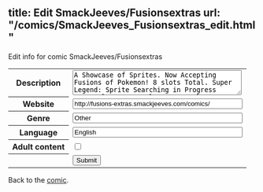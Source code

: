 title: Edit SmackJeeves/Fusionsextras
url: "/comics/SmackJeeves_Fusionsextras_edit.html"
---
Edit info for comic SmackJeeves/Fusionsextras

<form name="comic" action="http://gaepostmail.appspot.com/comic/" method="post">
<table class="comicinfo">
<tr>
<th>Description</th><td><textarea name="description" cols="40" rows="3">A Showcase of Sprites. Now Accepting Fusions of Pokemon! 8 slots Total. Super Legend: Sprite Searching in Progress :open Slot: :open Slot: :open Slot: :open Slot: :open Slot: :open Slot: :open Slot:</textarea></td>
</tr>
<tr>
<th>Website</th><td><input type="text" name="url" value="http://fusions-extras.smackjeeves.com/comics/" size="40"/></td>
</tr>
<tr>
<th>Genre</th><td><input type="text" name="genre" value="Other" size="40"/></td>
</tr>
<tr>
<th>Language</th><td><input type="text" name="language" value="English" size="40"/></td>
</tr>
<tr>
<th>Adult content</th><td><input type="checkbox" name="adult" value="adult" /></td>
</tr>
<tr>
<th></th><td>
<input type="hidden" name="comic" value="SmackJeeves_Fusionsextras" />
<input type="submit" name="submit" value="Submit" />
</td>
</tr>
</table>
</form>

Back to the [comic](SmackJeeves_Fusionsextras.html).
